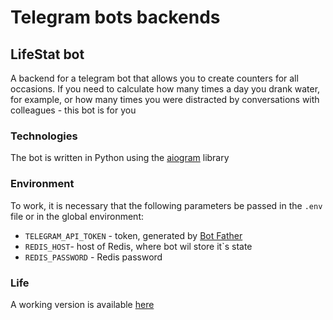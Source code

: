 # Telegram bots backends

## LifeStat bot

A backend for a telegram bot that allows you to create counters for all occasions. If you need to calculate how many times a day you drank water, for example, or how many times you were distracted by conversations with colleagues - this bot is for you

### Technologies

The bot is written in Python using the [aiogram](https://docs.aiogram.dev/en/latest/) library

### Environment

To work, it is necessary that the following parameters be passed in the `.env` file or in the global environment:

- `TELEGRAM_API_TOKEN` - token, generated by [Bot Father](https://t.me/BotFather)
- `REDIS_HOST`- host of Redis, where bot wil store it`s state
- `REDIS_PASSWORD` - Redis password

### Life

A working version is available [here](https://t.me/lifestat_bot)
